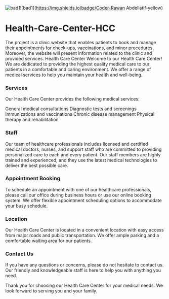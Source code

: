 ![bad1](https://img.shields.io/badge/Stack-MERN-green)![bad1](https://img.shields.io/badge/Coder-Rawan Abdellatif-yellow)


# Health-Care-Center-HCC

The project is a clinic website that enables patients to book and manage their appointments for check-ups, vaccinations, and minor procedures. Moreover, the website will present information related to the clinic and provided services.
Health Care Center
Welcome to our Health Care Center! We are dedicated to providing the highest quality medical care to our patients in a comfortable and caring environment. We offer a range of medical services to help you maintain your health and well-being.

### Services
Our Health Care Center provides the following medical services:

General medical consultations
Diagnostic tests and screenings
Immunizations and vaccinations
Chronic disease management
Physical therapy and rehabilitation

### Staff
Our team of healthcare professionals includes licensed and certified medical doctors, nurses, and support staff who are committed to providing personalized care to each and every patient. Our staff members are highly trained and experienced, and they use the latest medical technologies to deliver the best possible care.

### Appointment Booking
To schedule an appointment with one of our healthcare professionals, please call our office during business hours or use our online booking system. We offer flexible appointment scheduling options to accommodate your busy schedule.



### Location
Our Health Care Center is located in a convenient location with easy access from major roads and public transportation. We offer ample parking and a comfortable waiting area for our patients.

### Contact Us
If you have any questions or concerns, please do not hesitate to contact us. Our friendly and knowledgeable staff is here to help you with anything you need.

Thank you for choosing our Health Care Center for your medical needs. We look forward to serving you and your family.
